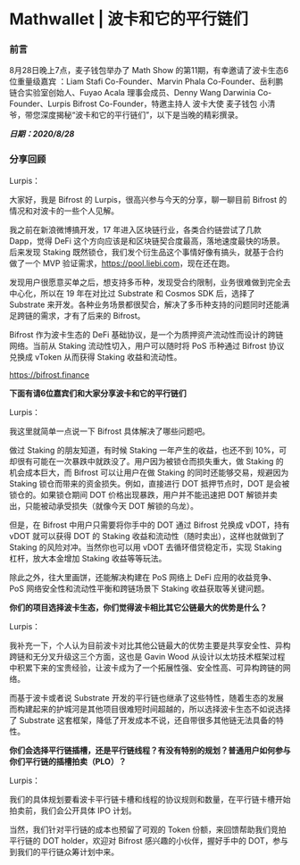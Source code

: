 # Mathwallet | 波卡和它的平行链们

### 前言

8月28日晚上7点，麦子钱包举办了 Math Show 的第11期，有幸邀请了波卡生态6位重量级嘉宾 ：Liam Stafi Co-Founder、Marvin  Phala Co-Founder、岳利鹏 链合实验室创始人、Fuyao  Acala 理事会成员、Denny Wang Darwinia Co-Founder、Lurpis Bifrost Co-Founder，特邀主持人 波卡大使 麦子钱包 小清爷，带您深度揭秘“波卡和它的平行链们”，以下是当晚的精彩撰录。

***日期：2020/8/28***

### 分享回顾

Lurpis：

大家好，我是 Bifrost 的 Lurpis，很高兴参与今天的分享，聊一聊目前 Bifrost 的情况和对波卡的一些个人见解。

我之前在新浪微博搞开发，17 年进入区块链行业，各类合约链尝试了几款 Dapp，觉得 DeFi 这个方向应该是和区块链契合度最高，落地速度最快的场景。后来发现 Staking 既然锁仓，我们发个衍生品这个事情好像有搞头，就基于合约做了一个 MVP 验证需求，<https://pool.liebi.com>，现在还在跑。

发现用户很愿意买单之后，想支持多币种，发现受合约限制，业务很难做到完全去中心化，所以在 19 年在对比过 Substrate 和 Cosmos SDK 后，选择了 Substrate 来开发。各种业务场景都很契合，解决了多币种支持的问题同时还能满足跨链的需求，才有了后来的 Bifrost。

Bifrost 作为波卡生态的 DeFi 基础协议，是一个为质押资产流动性而设计的跨链网络。当前从 Staking 流动性切入，用户可以随时将 PoS 币种通过 Bifrost 协议兑换成 vToken 从而获得 Staking 收益和流动性。

https://bifrost.finance

**下面有请6位嘉宾们和大家分享波卡和它的平行链们**

Lurpis：

我这里就简单一点说一下 Bifrost 具体解决了哪些问题吧。

做过 Staking 的朋友知道，有时候 Staking 一年产生的收益，也还不到 10%，可却很有可能在一次暴跌中就跌没了。用户因为被锁仓而损失重大，做 Staking 的机会成本巨大，而 Bifrost 可以让用户在做 Staking 的同时还能够交易，规避因为 Staking 锁仓而带来的资金损失。例如，直接进行 DOT 抵押节点时，DOT 是会被锁仓的。如果锁仓期间 DOT 价格出现暴跌，用户并不能迅速把 DOT 解锁并卖出，只能被动承受损失（就像今天 DOT 解锁的乌龙）。

但是，在 Bifrost 中用户只需要将你手中的 DOT 通过 Bifrost 兑换成 vDOT，持有 vDOT 就可以获得 DOT 的 Staking 收益和流动性（随时卖出），这样也就做到了 Staking 的风险对冲。当然你也可以用 vDOT 去循环借贷稳定币，实现 Staking 杠杆，放大本金增加 Staking 收益等等玩法。

除此之外，往大里画饼，还能解决构建在 PoS 网络上 DeFi 应用的收益竞争、PoS 网络安全性和流动性平衡和跨链场景下 Staking 收益获取等关键问题。

**你们的项目选择波卡生态，你们觉得波卡相比其它公链最大的优势是什么？**

Lurpis：

我补充一下，个人认为目前波卡对比其他公链最大的优势主要是共享安全性、异构跨链和无分叉升级这三个方面，这也是 Gavin Wood 从设计以太坊技术框架过程中积累下来的宝贵经验，让波卡成为了一个拓展性强、安全性高、可异构跨链的网络。

而基于波卡或者说 Substrate 开发的平行链也继承了这些特性，随着生态的发展而构建起来的护城河是其他项目很难短时间超越的，所以选择波卡生态不如说选择了 Substrate 这套框架，降低了开发成本不说，还自带很多其他链无法具备的特性。

**你们会选择平行链插槽，还是平行链线程？有没有特别的规划？普通用户如何参与你们平行链的插槽拍卖（PLO）？**

Lurpis：

我们的具体规划要看波卡平行链卡槽和线程的协议规则和数量，在平行链卡槽开始拍卖前，我们会公开具体 IPO 计划。

当然，我们针对平行链的成本也预留了可观的 Token 份额，来回馈帮助我们竞拍平行链的 DOT holder，欢迎对 Bifrost 感兴趣的小伙伴，握好手中的 DOT，参与到我们的平行链众筹计划中来。

